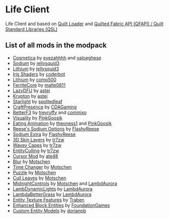 # Life Client

Life Client and based on [Quilt Loader](https://quiltmc.org/) and [Quilted Fabric API (QFAPI) / Quilt Standard Libraries (QSL)](https://modrinth.com/mod/qsl)

<h2>List of all mods in the modpack</h2>

- [Cosmetica](https://modrinth.com/mod/cosmetica) by [eyezahhhh](https://modrinth.com/user/eyezahhhh) and [valoeghese](https://modrinth.com/user/valoeghese)
- [Sodium](https://modrinth.com/mod/sodium) by [jellysquid3](https://modrinth.com/user/jellysquid3)
- [Lithium](https://modrinth.com/mod/lithium) by [jellysquid3](https://modrinth.com/user/jellysquid3)
- [Iris Shaders](https://modrinth.com/mod/iris) by [coderbot](https://modrinth.com/user/coderbot)
- [Lithium](https://modrinth.com/mod/lithium) by [comp500](https://modrinth.com/user/comp500)
- [FerriteCore](https://modrinth.com/mod/ferrite-core) by [malte0811](https://modrinth.com/user/malte0811)
- [LazyDFU](https://modrinth.com/mod/lazydfu) by [astei](https://modrinth.com/user/astei)
- [Krypton](https://modrinth.com/mod/krypton) by [astei](https://modrinth.com/user/astei)
- [Starlight](https://modrinth.com/mod/starlight) by [spottedleaf](https://modrinth.com/user/spottedleaf)
- [CraftPresence](https://modrinth.com/mod/craftpresence) by [CDAGaming](https://modrinth.com/user/CDAGaming)
- [BetterF3](https://modrinth.com/mod/betterf3) by [treyruffy](https://modrinth.com/user/treyruffy) and [cominixo](https://modrinth.com/user/cominixo)
- [Visuality](https://modrinth.com/mod/visuality) by [PinkGoosik](https://modrinth.com/user/PinkGoosik)
- [Eating Animation](https://modrinth.com/mod/eating-animation) by [theoness1](https://modrinth.com/user/theoness1) and [PinkGoosik](https://modrinth.com/user/PinkGoosik)
- [Reese's Sodium Options](https://modrinth.com/mod/reeses-sodium-options) by [FlashyReese](https://modrinth.com/user/FlashyReese)
- [Sodium Extra](https://modrinth.com/mod/sodium-extra) by [FlashyReese](https://modrinth.com/user/FlashyReese)
- [3D Skin Layers](https://modrinth.com/mod/3dskinlayers) by [tr7zw](https://modrinth.com/user/tr7zw)
- [Wavey Capes](https://modrinth.com/mod/wavey-capes) by [tr7zw](https://modrinth.com/user/tr7zw)
- [EntityCulling](https://modrinth.com/mod/entityculling) by [tr7zw](https://modrinth.com/user/tr7zw)
- [Cursor Mod](https://modrinth.com/mod/cursormod) by [ate48](https://modrinth.com/user/ate48)
- [Blur](https://modrinth.com/mod/blur-fabric) by [Motschen](https://modrinth.com/user/Motschen)
- [Time Changer](https://modrinth.com/mod/time-changer) by [Motschen](https://modrinth.com/user/Motschen)
- [Puzzle](https://modrinth.com/mod/puzzle) by [Motschen](https://modrinth.com/user/Motschen)
- [Cull Leaves](https://modrinth.com/mod/cull-leaves) by [Motschen](https://modrinth.com/user/Motschen)
- [MidnightControls](https://modrinth.com/mod/midnightcontrols) by [Motschen](https://modrinth.com/user/Motschen) and [LambdAurora](https://modrinth.com/user/LambdAurora)
- [LambDynamicLights](https://modrinth.com/mod/lambdynamiclights) by [LambdAurora](https://modrinth.com/user/LambdAurora)
- [LambdaBetterGrass](https://modrinth.com/mod/lambdabettergrass) by [LambdAurora](https://modrinth.com/user/LambdAurora)
- [Entity Texture Features](https://modrinth.com/mod/entitytexturefeatures) by [Traben](https://modrinth.com/user/Traben)
- [Enhanced Block Entities](https://modrinth.com/mod/ebe) by [FoundationGames](https://modrinth.com/user/FoundationGames)
- [Custom Entity Models](https://modrinth.com/mod/cem) by [dorianpb](https://modrinth.com/user/dorianpb)